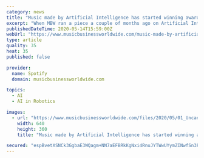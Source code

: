 ```yaml
---
category: news
title: "Music made by Artificial Intelligence has started winning awards. Grammys next?"
excerpt: "When MBW ran a piece a couple of months ago on Artificial Intelligence creating a track in the style of Travis Scott, it created quite a stir in music industry circles. Those following the ‘robots writing songs’ narrative might like to learn that things have progressed yet again."
publishedDateTime: 2020-05-14T15:59:00Z
webUrl: "https://www.musicbusinessworldwide.com/music-made-by-artificial-intelligence-has-started-winning-awards-grammys-next/"
type: article
quality: 35
heat: 35
published: false

provider:
  name: Spotify
  domain: musicbusinessworldwide.com

topics:
  - AI
  - AI in Robotics

images:
  - url: "https://www.musicbusinessworldwide.com/files/2020/05/01_UncannyValley_Australia.jpg.jpeg"
    width: 640
    height: 360
    title: "Music made by Artificial Intelligence has started winning awards. Grammys next?"

secured: "espBvetXSNCk3GgbaE3WQagm+NN7aEFBRkKgNxi4RnuJYTWwUYymZINwfSn3PkfALJxSzqewPjtshxybM0uJOpw+KaXu1cf5YoLUC8eI5GQ2qjqk1iKJxUO/daIfCafEbhn4Gi/LxZGk/NSmlusyQtKrbrQ8/RErGwZayaG/TEqzkaUdcC7BijM1TYZyc3EWZWks3lQw5RtV5H9cbEmqd2jFDHbDuJZoYUgQzqZWjZ+IRO642y75neTb12yBt5xIepAvjLygXiFX2iOv0WZgjGCfHlRqhp9R2PBZFYDCf2Px/7i7GGZJfiTcW9BWzOkqqs6df3WgjLpoQU847XgIeZ36YG6ytrsj2sMp6tJ3DPQIFK/y3sk0FtWsF7rdqwa3XbW79WMX0AJLGmH1GyYup/UyNl8U0TW9YL3he7yXIUyWYCP2hRCtbtAmfb3LJeQQHwrKRUCKpOop16EZWHy3NIeif6z5FMZup1gluC4RuM8=;ZxuhaUT9rGVROVy8w3ZbLg=="
---
```


